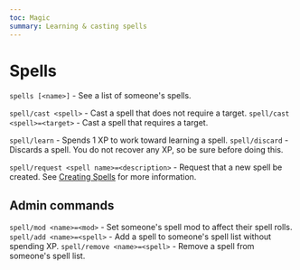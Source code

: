 ```yaml
---
toc: Magic
summary: Learning & casting spells
---
```

# Spells
`spells [<name>]` - See a list of someone's spells.

`spell/cast <spell>` - Cast a spell that does not require a target.
`spell/cast <spell>=<target>` - Cast a spell that requires a target.

`spell/learn` <spell> - Spends 1 XP to work toward learning a spell.
`spell/discard` <spell> - Discards a spell. You do not recover any XP, so be sure before doing this.


`spell/request <spell name>=<description>` - Request that a new spell be created. See [Creating Spells](http://spiritlakemu.com/wiki/magic_system) for more information.

## Admin commands
`spell/mod <name>=<mod>` - Set someone's spell mod to affect their spell rolls.
`spell/add <name>=<spell>` - Add a spell to someone's spell list without spending XP.
`spell/remove <name>=<spell>` - Remove a spell from someone's spell list.
